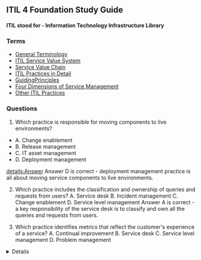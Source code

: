 ## ITIL 4 Foundation Study Guide
#### ITIL stood for - Information Technology Infrastructure Library
### Terms

- [General Terminology](GeneralTerminology.md)
- [ITIL Service Value System](ITILServiceValueSystem.md)
- [Service Value Chain](ServiceValueChain.md)
- [ITIL Practices in Detail](ITILPracticesInDetail.md)
- [GuidingPrinciples](GuidingPrinciples.md)
- [Four Dimensions of Service Management](FourDimensionsOfSM.md)
- [Other ITIL Practices](OtherITILPractices.md)

### Questions

1) Which practice is responsible for moving components to live environments?

- A. Change enablement
- B. Release management
- C. IT asset management
- D. Deployment management

<details:Answer>
Answer D is correct - deployment management practice is all about moving service components to live environments.
</details>


2) Which practice includes the classification and ownership of queries and requests from users?
A. Service desk
B. Incident management
C. Change enablement
D. Service level management
<detais>Answer A is correct - a key responsibility of the service desk is to classify and own all the
queries and requests from users.
</details>


3) Which practice identifies metrics that reflect the customer's experience of a service?
A. Continual improvement
B. Service desk
C. Service level management
D. Problem management
<details>Answer C is correct - service level management is concerned with measures that are a
truthful reflection of the customer's actual experience and level of satisfaction with the whole service.
</details>
